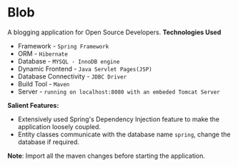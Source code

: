 # Blob 
A blogging application for Open Source Developers.
<b>Technologies Used</b>
- Framework - `Spring Framework`
- ORM - `Hibernate`
- Database - `MYSQL - InnoDB engine`
- Dynamic Frontend - `Java Servlet Pages(JSP)`
- Database Connectivity - `JDBC Driver`
- Build Tool - `Maven`
- Server - `running on localhost:8080 with an embeded Tomcat Server`

<b>Salient Features:</b>
- Extensively used Spring's Dependency Injection feature to make the application loosely coupled.
- Entity classes communicate with the database name `spring`, change the database if required.

<b>Note</b>: Import all the maven changes before starting the application.
